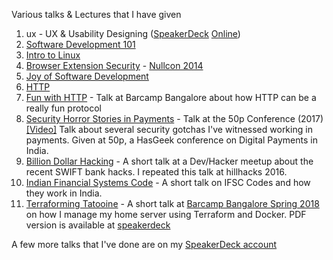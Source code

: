 Various talks & Lectures that I have given

1. ux - UX & Usability Designing ([SpeakerDeck](https://speakerdeck.com/u/captn3m0/p/ux-and-usability-designing) [Online](https://captnemo.in/talks/ux/ "Made via Reveal.js"))
2. [Software Development 101](https://speakerdeck.com/u/captn3m0/p/software-development-101 "Internal talk at SDSLabs")
3. [Intro to Linux](https://speakerdeck.com/captn3m0/linux-user-group-intro-meet-august-2013 "A very basic intro to linux")
4. [Browser Extension Security](https://speakerdeck.com/captn3m0/browser-extension-security) - [Nullcon 2014](https://github.com/captn3m0/nullcon2014 "Source code and more details")
3. [Joy of Software Development](https://captnemo.in/talks/josd/ "Open lecture about getting started with Software Development")
4. [HTTP](https://speakerdeck.com/captn3m0/http-an-insight-into-the-worlds-most-used-protocol "Internal talk at SDSLabs")
5. [Fun with HTTP](http://slides.com/captn3m0/fun-with-http) - Talk at Barcamp Bangalore about how HTTP can be a really fun protocol
6. [Security Horror Stories in Payments](https://speakerdeck.com/captn3m0/security-horror-stories-in-payments) - Talk at the 50p Conference (2017) [[Video]](https://www.youtube.com/watch?v=_M-cftlhYKI) Talk about several security gotchas I've witnessed working in payments. Given at 50p, a HasGeek conference on Digital Payments in India.
7. [Billion Dollar Hacking](https://speakerdeck.com/captn3m0/billion-dollar-hacking) - A short talk at a Dev/Hacker meetup about the recent SWIFT bank hacks. I repeated this talk at hillhacks 2016.
8. [Indian Financial Systems Code](http://slides.com/captn3m0/indian-financial-systems-code#/) - A short talk on IFSC Codes and how they work in India.
9. [Terraforming Tatooine](https://www.beautiful.ai/deck/-L4w5j_sJ9XkKnzf1OXt) - A short talk at [Barcamp Bangalore Spring 2018](https://barcampbangalore.com/bcb/bcb-spring-2018/terraform-docker-nemo) on how I manage my home server using Terraform and Docker. PDF version is available at [speakerdeck](https://speakerdeck.com/captn3m0/terraforming-tatooine)

A few more talks that I've done are on my [SpeakerDeck account](https://speakerdeck.com/captn3m0)

